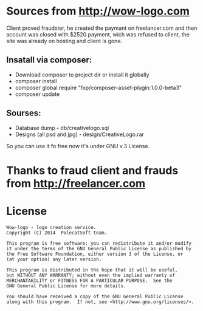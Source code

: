 # Sources from http://wow-logo.com

Client proved fraudster, he created the paymant on freelancer.com and then account was closed with $2520 payment, wich was refused to client, the site was already on hosting and client is gone.

## Insatall via composer:

* Download composer to project dir or install it globally
* composer install
* composer global require "fxp/composer-asset-plugin:1.0.0-beta3"
* composer update

## Sourses:

* Database dump - db/creativelogo.sql
* Designs (all psd and jpg) - design/CreativeLogo.rar

So you can use it fo free now it's under GNU v.3 License. 

# Thanks to fraud client and frauds from http://freelancer.com

# License 

    Wow-logo - logo creation service.
    Copyright (C) 2014  PolecatSoft team.

    This program is free software: you can redistribute it and/or modify
    it under the terms of the GNU General Public License as published by
    the Free Software Foundation, either version 3 of the License, or
    (at your option) any later version.

    This program is distributed in the hope that it will be useful,
    but WITHOUT ANY WARRANTY; without even the implied warranty of
    MERCHANTABILITY or FITNESS FOR A PARTICULAR PURPOSE.  See the
    GNU General Public License for more details.

    You should have received a copy of the GNU General Public License
    along with this program.  If not, see <http://www.gnu.org/licenses/>.
